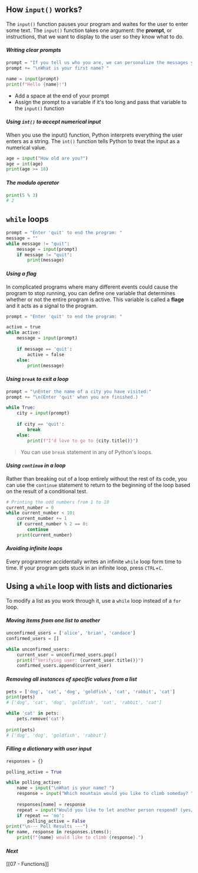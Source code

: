 ## How `input()` works?
The `input()` function pauses your program and waites for the user to enter some text.
The `input()` function takes one argument: the **prompt**, or instructions, that we want to display to the user so they know what to do.
#### *Writing clear prompts*
```python
prompt = "If you tell us who you are, we can personalize the messages you see."
prompt += "\nWhat is your first name? "

name = input(prompt)
print(f"Hello {name}!")
```
* Add a space at the end of your prompt
* Assign the prompt to a variable if it's too long and pass that variable to the `input()` function
#### *Using `int()` to accept numerical input*
When you use the input() function, Python interprets everything the user enters as a string.
The `int()` function tells Python to treat the input as a numerical value.
```python
age = input("How old are you?")
age = int(age)
print(age >= 18)
```
#### *The modulo operator*
```python
print(5 % 3)
# 2
```
## `while` loops
```python
prompt = "Enter 'quit' to end the program: "
message = ""
while message != "quit":
	message = input(prompt)
	if message != "quit":
		print(message)
```
#### *Using a flag*
In complicated programs where many different events could cause the program to stop running, you can define one variable that determines whether or not the entire program is active. This variable is called a **flage** and it acts as a signal to the program.
```python
prompt = "Enter 'quit' to end the program: "

active = true
while active:
	message = input(prompt)
	
	if message == 'quit':
		active = false
	else:
		print(message)
```
#### *Using `break` to exit a loop*
```python
prompt = "\nEnter the name of a city you have visited:"
prompt += "\n(Enter 'quit' when you are finished.) "

while True:
	city = input(prompt)
	
	if city == 'quit':
		break
	else:
		print(f"I'd love to go to {city.title()}")
```
>You can use `break` statement in any of Python's loops.

#### *Using `continue` in a loop*
Rather than breaking out of a loop entirely without the rest of its code, you can use the `continue` statement to return to the beginning of the loop based on the result of a conditional test.
```python
# Printing the odd numbers from 1 to 10
current_number = 0
while current_number < 10:
	current_number += 1
	if current_number % 2 == 0:
		continue
	print(current_number)
```
#### *Avoiding infinite loops*
Every programmer accidentally writes an infinite `while` loop form time to time. If your program gets stuck in an infinite loop, press `CTRL`+`C`.
## Using a `while` loop with lists and dictionaries
To modify a list as you work through it, use a `while` loop instead of a `for` loop.
#### *Moving items from one list to another*
```python
unconfirmed_users = ['alice', 'brian', 'candace']
confirmed_users = []

while unconfirmed_users:
	current_user = unconfirmed_users.pop()
	print(f"Verifying user: {current_user.title()}")
	confirmed_users.append(current_user)
```
#### *Removing all instances of specific values from a list*
```python
pets = ['dog', 'cat', 'dog', 'goldfish', 'cat', 'rabbit', 'cat']
print(pets)
# ['dog', 'cat', 'dog', 'goldfish', 'cat', 'rabbit', 'cat']

while 'cat' in pets:
	pets.remove('cat')
	
print(pets)
# ['dog', 'dog', 'goldfish', 'rabbit']
```
#### *Filling a dictionary with user input*
```python
responses = {}

polling_active = True

while polling_active:
	name = input("\nWhat is your name? ")
	response = input("Which mountain would you like to climb someday? ")
	
	responses[name] = response
	repeat = input("Would you like to let another person respond? (yes/ no) ") 
	if repeat == 'no':
		polling_active = False
print("\n--- Poll Results ---")
for name, response in responses.items():
	print(f"{name} would like to climb {response}.")
```
#### *Next*
[[07 - Functions]]